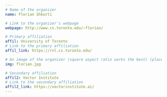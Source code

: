 ```yaml
---
# Name of the organizer
name: Florian Shkurti

# Link to the organizer's webpage
webpage: http://www.cs.toronto.edu/~florian/

# Primary affiliation
affil: University of Toronto
# Link to the primary affiliation
affil_link: https://rvl.cs.toronto.edu/

# An image of the organizer (square aspect ratio works the best) (place in the `assets/img/organizers` directory)
img: florian.jpg

# Secondary affiliation
affil2: Vector Institute
# Link to the secondary affiliation
affil2_link: https://vectorinstitute.ai/
---
```

